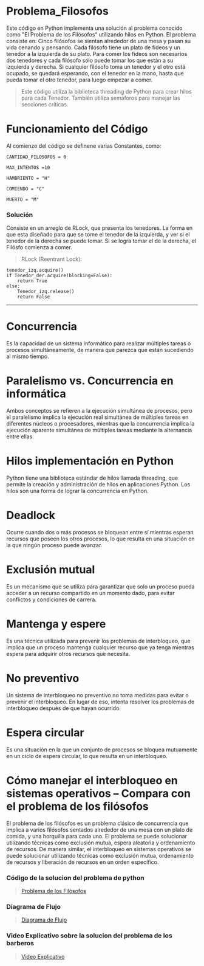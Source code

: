 # Problema_Filosofos

Este código en Python implementa una solución al problema conocido como "El Problema de los Filósofos" utilizando hilos en Python. El problema consiste en: Cinco filósofos se sientan alrededor de una mesa y pasan su vida cenando y pensando. Cada filósofo tiene un plato de fideos y un tenedor a la izquierda de su plato. Para comer los fideos son necesarios dos tenedores y cada filósofo sólo puede tomar los que están a su izquierda y derecha. Si cualquier filósofo toma un tenedor y el otro está ocupado, se quedará esperando, con el tenedor en la mano, hasta que pueda tomar el otro tenedor, para luego empezar a comer. 
> Este código utiliza la biblioteca threading de Python para crear hilos para cada Tenedor. También utiliza semáforos para manejar las secciones críticas.

# Funcionamiento del Código
Al comienzo del código se definene varias Constantes, como:

`CANTIDAD_FILOSOFOS = 0`

`MAX_INTENTOS =10`

`HAMBRIENTO = "H"`

`COMIENDO = "C"`

`MUERTO = "M"`

### Solución

Consiste en un arreglo de RLock, que presenta los tenedores. La forma en que esta diseñado para que se tome el tenedor de la izquierda, y ver si el tenedor de la derecha se puede tomar. Si se logra tomar el de la derecha, el Filósfo comienza a comer.

> RLock (Reentrant Lock):

<pre><code>tenedor_izq.acquire()
if Tenedor_der.acquire(blocking=False):
    return True
else:
    Tenedor_izq.release()
    return False
</code></pre>


***

# Concurrencia 
Es la capacidad de un sistema informático para realizar múltiples tareas o procesos simultáneamente, de manera que parezca que están sucediendo al mismo tiempo.


# Paralelismo vs. Concurrencia en informática
Ambos conceptos se refieren a la ejecución simultánea de procesos, pero el paralelismo implica la ejecución real simultánea de múltiples tareas en diferentes núcleos o procesadores, mientras que la concurrencia implica la ejecución aparente simultánea de múltiples tareas mediante la alternancia entre ellas.


# Hilos implementación en Python
Python tiene una biblioteca estándar de hilos llamada threading, que permite la creación y administración de hilos en aplicaciones Python. Los hilos son una forma de lograr la concurrencia en Python.


# Deadlock
Ocurre cuando dos o más procesos se bloquean entre sí mientras esperan recursos que poseen los otros procesos, lo que resulta en una situación en la que ningún proceso puede avanzar.


# Exclusión mutual
Es un mecanismo que se utiliza para garantizar que solo un proceso pueda acceder a un recurso compartido en un momento dado, para evitar conflictos y condiciones de carrera.


# Mantenga y espere
Es una técnica utilizada para prevenir los problemas de interbloqueo, que implica que un proceso mantenga cualquier recurso que ya tenga mientras espera para adquirir otros recursos que necesita.

# No preventivo
Un sistema de interbloqueo no preventivo no toma medidas para evitar o prevenir el interbloqueo. En lugar de eso, intenta resolver los problemas de interbloqueo después de que hayan ocurrido.


# Espera circular
Es una situación en la que un conjunto de procesos se bloquea mutuamente en un ciclo de espera circular, lo que resulta en un interbloqueo.


# Cómo manejar el interbloqueo en sistemas operativos – Compara con el problema de los filósofos
El problema de los filósofos es un problema clásico de concurrencia que implica a varios filósofos sentados alrededor de una mesa con un plato de comida, y una horquilla para cada uno. El problema se puede solucionar utilizando técnicas como exclusión mutua, espera aleatoria y ordenamiento de recursos. De manera similar, el interbloqueo en sistemas operativos se puede solucionar utilizando técnicas como exclusión mutua, ordenamiento de recursos y liberación de recursos en un orden específico.



### Código de la solucion del problema de python

> [Problema de los Filósofos](https://github.com/EmmanuelETM/Problema_Filosofos/blob/main/Problema_Filosofos.py)
> 
### Diagrama de Flujo

> [Diagrama de Flujo](https://github.com/EmmanuelETM/Problema_Filosofos/blob/main/Diagrama%20del%20problema%20de%20los%20filosofos.png)

### Video Explicativo sobre la solucion del problema de los barberos

> [Video Explicativo](https://miucateciedu-my.sharepoint.com/:v:/g/personal/20211155_miucateci_edu_do/EYnSq10pPTVJhfvMNnj8OPYBksV_n3fiQ_sL9aYX3-BVeQ?e=ATFvko)
